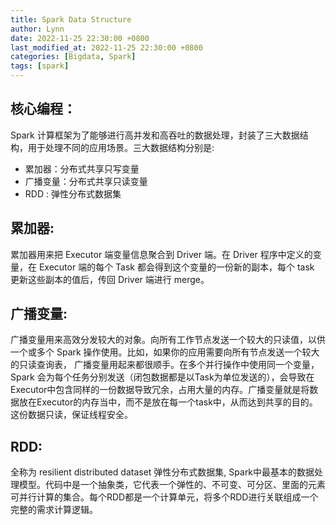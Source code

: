 ```yaml
---
title: Spark Data Structure
author: Lynn
date: 2022-11-25 22:30:00 +0800
last_modified_at: 2022-11-25 22:30:00 +0800
categories: [Bigdata, Spark]
tags: [spark]
---
```


## 核心编程：
Spark 计算框架为了能够进行高并发和高吞吐的数据处理，封装了三大数据结构，用于处理不同的应用场景。三大数据结构分别是:
  - 累加器：分布式共享只写变量
  - 广播变量：分布式共享只读变量
  - RDD : 弹性分布式数据集

## 累加器:
累加器用来把 Executor 端变量信息聚合到 Driver 端。在 Driver 程序中定义的变量，在 Executor 端的每个 Task 都会得到这个变量的一份新的副本，每个 task 更新这些副本的值后，传回 Driver 端进行 merge。

## 广播变量:
广播变量用来高效分发较大的对象。向所有工作节点发送一个较大的只读值，以供一个或多个 Spark 操作使用。比如，如果你的应用需要向所有节点发送一个较大的只读查询表， 广播变量用起来都很顺手。在多个并行操作中使用同一个变量，Spark 会为每个任务分别发送（闭包数据都是以Task为单位发送的），会导致在Executor中包含同样的一份数据导致冗余，占用大量的内存。广播变量就是将数据放在Executor的内存当中，而不是放在每一个task中，从而达到共享的目的。这份数据只读，保证线程安全。

## RDD:
全称为 resilient distributed dataset 弹性分布式数据集, Spark中最基本的数据处理模型。代码中是一个抽象类，它代表一个弹性的、不可变、可分区、里面的元素可并行计算的集合。每个RDD都是一个计算单元，将多个RDD进行关联组成一个完整的需求计算逻辑。
